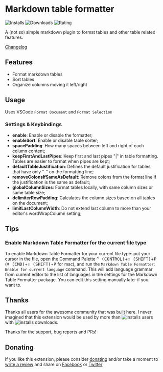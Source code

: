 # Markdown table formatter

![Installs](https://img.shields.io/visual-studio-marketplace/i/fcrespo82.markdown-table-formatter)
![Downloads](https://img.shields.io/visual-studio-marketplace/d/fcrespo82.markdown-table-formatter)
![Rating](https://img.shields.io/visual-studio-marketplace/stars/fcrespo82.markdown-table-formatter)

A (not so) simple markdown plugin to format tables and other table related features.

[Changelog](https://github.com/fcrespo82/vscode-markdown-table-formatter/blob/master/CHANGELOG.md)

## Features
- Format markdown tables
- Sort tables
- Organize columns moving it left/right

## Usage

Uses VSCode `Format Document` and `Format Selection`

### Settings & Keybindings

- **enable**: Enable or disable the formatter;
- **enableSort**: Enable or disable table sorter;
- **spacePadding**: How many spaces between left and right of each column content;
- **keepFirstAndLastPipes**: Keep first and last pipes "|" in table formatting. Tables are easier to format when pipes are kept;
- **defaultTableJustification**: Defines the default justification for tables that have only "-" on the formatting line;
- **removeColonsIfSameAsDefault**: Remove colons from the format line if the justification is the same as default;
- **globalColumnSizes**: Format tables locally, with same column sizes or same table size;
- **delimiterRowPadding**: Calculates the column sizes based on all tables on the document;
- **limitLastColumnWidth**: Do not extend last column to more than your editor's wordWrapColumn setting;

## Tips

### Enable Markdown Table Formatter for the current file type

To enable Markdown Table Formatter for your current file type: put your cursor in the file, open the Command Palette <kbd>^ (CONTROL)</kbd>+<kbd>⇧ (SHIFT)</kbd>+<kbd>P</kbd> (<kbd>⌘ (CMD)</kbd>+<kbd>⇧ (SHIFT)</kbd>+<kbd>P</kbd> for mac), and run the `Markdown Table Formatter: Enable for current language` command. This will add language grammar from current editor to the list of languages in the settings for the Markdown Table Formatter package. You can edit this setting manually later if you want to.

## Thanks

Thanks all users for the awesome community that was built here. I never imagined that this extension would be used by more than ![installs](https://img.shields.io/visual-studio-marketplace/i/fcrespo82.markdown-table-formatter?label=%20) users with ![installs](https://img.shields.io/visual-studio-marketplace/d/fcrespo82.markdown-table-formatter?label=%20) downloads.

Thanks for the support, bug reports and PRs!

## Donating

If you like this extension, please consider [donating](https://www.paypal.com/donate?hosted_button_id=73E3UAJNR2VM4) and/or take a moment to [write a review](https://marketplace.visualstudio.com/items?itemName=fcrespo82.markdown-table-formatter&ssr=false#review-details) and share on [Facebook](https://www.facebook.com/sharer/sharer.php?u=https%3A%2F%2Fmarketplace.visualstudio.com%2Fitems%3FitemName%3Dfcrespo82.markdown-table-formatter%23overview) or [Twitter](https://twitter.com/intent/tweet?text=Just%20discovered%20this%20extension%20on%20the%20%23VSMarketplace&url=https%3A%2F%2Fmarketplace.visualstudio.com%2Fitems%3FitemName%3Dfcrespo82.markdown-table-formatter%23overview)